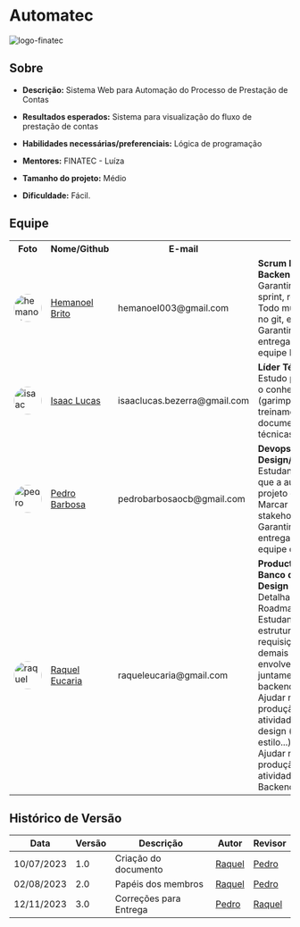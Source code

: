 # Automatec
![logo-finatec](https://www.finatec.org.br/wp-content/themes/finatec/images/empty.png)

## Sobre
- **Descrição:** Sistema Web para Automação do Processo de Prestação de Contas

- **Resultados esperados:** Sistema para visualização do fluxo de prestação de contas

- **Habilidades necessárias/preferenciais:** Lógica de programação

- **Mentores:** FINATEC - Luíza

- **Tamanho do projeto:**  Médio

- **Dificuldade:** Fácil.

## Equipe
<div>
    <table>
    <tr>
        <th>Foto</th>
        <th>Nome/Github</th>
        <th>E-mail</th>
        <th>Papel</th>
    </tr>
    <tr>
        <td><img alt="hemanoel" src="https://avatars.githubusercontent.com/u/88113694?v=4" style="border-radius:50%" width="50"></td>
        <td><a href="https://github.com/hemanoelbritoF">Hemanoel Brito</a></td>
        <td>hemanoel003@gmail.com</td>
        <td><b>Scrum Master/Líder Backend</b><br>Garantir os rituais como sprint, review e a daily. Todo mundo commitando no git, etc. <br > Garantir a organização e entrega das atividades da equipe Backend </td>
    </tr>
    <tr>
        <td><img alt="isaac" src="https://avatars.githubusercontent.com/u/90662483?v=4" style="border-radius:50%" width="50"></td>
        <td><a href="https://github.com/IsaacLusca">Isaac Lucas</a></td>
        <td>isaaclucas.bezerra@gmail.com</td>
        <td><b>Líder Técnico</b><br>Estudo prévio para passar o conhecimento (garimpando tutoriais, treinamentos, documentando decisões técnicas)<br></td>
    </tr>
    <tr>
        <td><img alt="pedro" src="https://avatars.githubusercontent.com/u/78980796?v=4" style="border-radius:50%" width="50"></td>
        <td><a href="https://github.com/pedrobarbosaocb">Pedro Barbosa</a></td>
        <td>pedrobarbosaocb@gmail.com</td>
        <td><b>Devops/Arquitetura/Líder Design/Membro Backend</b><br>Estudando e garantindo que a automação do projeto está adequada<br>Marcar reuniões com os stakeholders<br>Garantir a organização e entrega das atividades da equipe de design</td>
    </tr>
    <tr>
        <td><img alt="raquel" src="https://avatars.githubusercontent.com/u/81540491?v=4" style="border-radius:50%" width="50"></td>
        <td><a href="https://github.com/raqueleucaria">Raquel Eucaria</a></td>
        <td>raqueleucaria@gmail.com</td>
        <td><b>Product Manager/Líder Banco de Dados/Membro Design</b><br>Detalhamento do Roadmap<br>Estudando e garantindo a estrutura, modelagem, requisição adequada e demais necessidades envolvendo o BD juntamente com o backend.<br>Ajudar na organização, produção e entrega das atividades da equipe de design (protótipo, guia de estilo...).<br>Ajudar na organização, produção e entrega das atividades da equipe Backend. </td>
    </tr>
    </table>
</div>




## Histórico de Versão

| Data | Versão | Descrição |  Autor   |   Revisor  |
| ---- | ------ | ----------| ------- | --------- |
| 10/07/2023 |       1.0   | Criação do documento | [Raquel](https://github.com/raqueleucaria) | [Pedro](https://github.com/pedrobarbosaocb) |
| 02/08/2023 |       2.0   | Papéis dos membros | [Raquel](https://github.com/raqueleucaria) | [Pedro](https://github.com/pedrobarbosaocb) |
| 12/11/2023 |       3.0   | Correções para Entrega | [Pedro](https://github.com/pedrobarbosaocb) | [Raquel](https://github.com/raqueleucaria) |


<!-- # Pipeline de dados para prestação de contas

**Descrição:** Pipeline de prestação de contas da FINATEC

**Resultados esperados:** Sistema para visualização do fluxo de prestação de contas

**Habilidades necessárias/preferenciais:** Lógica de programação

**Mentores:** FINATEC - Luíza

**Tamanho do projeto:**  Médio

**Dificuldade:** Fácil. -->


